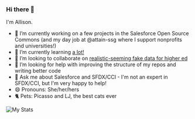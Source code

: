 ### Hi there 👋

I'm Allison.
- 🔭 I’m currently working on a few projects in the Salesforce Open Source Commons (and my day job at @attain-ssg where I support nonprofits and universities!)
- 🌱 I’m currently learning [a lot!](https://allisonletts.github.io/learning/)
- 👯 I’m looking to collaborate on [realistic-seeming fake data for higher ed](https://github.com/allisonletts/faker_highered)
- 🤔 I’m looking for help with improving the structure of my repos and writing better code
- 💬 Ask me about Salesforce and SFDX/CCI - I'm not an expert in SFDX/CCI, but I'm very happy to help!
- 😄 Pronouns: She/her/hers
- 🐈 Pets: Picasso and LJ, the best cats ever

![My Stats](https://github-readme-stats.vercel.app/api?username=allisonletts&show_icons=true&title_color=fff&icon_color=79ff97&text_color=9f9f9f&bg_color=151515)
